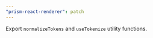```yaml
---
"prism-react-renderer": patch
---
```


Export `normalizeTokens` and `useTokenize` utility functions.
